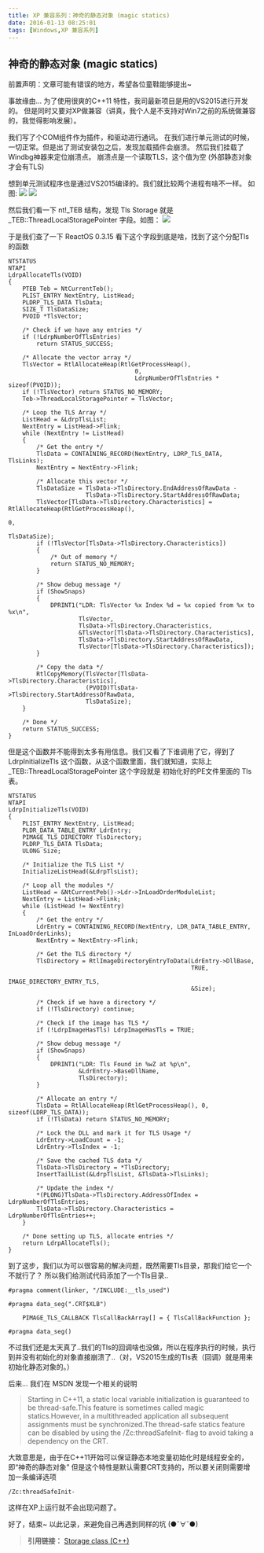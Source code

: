 ```yaml
---
title: XP 兼容系列：神奇的静态对象 (magic statics)
date: 2016-01-13 08:25:01
tags: [Windows,XP 兼容系列]
---
```


## 神奇的静态对象 (magic statics)

前置声明：文章可能有错误的地方，希望各位童鞋能够提出~

事故缘由…
为了使用很爽的C++11 特性，我司最新项目是用的VS2015进行开发的。
但是同时又要对XP做兼容（讲真，我个人是不支持对Win7之前的系统做兼容的，我觉得影响发展）。

我们写了个COM组件作为插件，和驱动进行通讯。
在我们进行单元测试的时候，一切正常。但是出了测试安装包之后，发现加载插件会崩溃。
然后我们挂载了Windbg神器来定位崩溃点。
崩溃点是一个读取TLS，这个值为空
(外部静态对象才会有TLS)

<!-- more -->

想到单元测试程序也是通过VS2015编译的。我们就比较两个进程有啥不一样。
如图:
![](1.jpg)
![](2.jpg)

然后我们看一下 nt!_TEB 结构，发现 Tls Storage 就是 _TEB::ThreadLocalStoragePointer 字段。如图：
![](3.jpg)

于是我们查了一下 ReactOS 0.3.15 看下这个字段到底是啥，找到了这个分配Tls的函数

```
NTSTATUS
NTAPI
LdrpAllocateTls(VOID)
{
    PTEB Teb = NtCurrentTeb();
    PLIST_ENTRY NextEntry, ListHead;
    PLDRP_TLS_DATA TlsData;
    SIZE_T TlsDataSize;
    PVOID *TlsVector;

    /* Check if we have any entries */
    if (!LdrpNumberOfTlsEntries)
        return STATUS_SUCCESS;

    /* Allocate the vector array */
    TlsVector = RtlAllocateHeap(RtlGetProcessHeap(),
                                    0,
                                    LdrpNumberOfTlsEntries * sizeof(PVOID));
    if (!TlsVector) return STATUS_NO_MEMORY;
    Teb->ThreadLocalStoragePointer = TlsVector;

    /* Loop the TLS Array */
    ListHead = &LdrpTlsList;
    NextEntry = ListHead->Flink;
    while (NextEntry != ListHead)
    {
        /* Get the entry */
        TlsData = CONTAINING_RECORD(NextEntry, LDRP_TLS_DATA, TlsLinks);
        NextEntry = NextEntry->Flink;

        /* Allocate this vector */
        TlsDataSize = TlsData->TlsDirectory.EndAddressOfRawData -
                      TlsData->TlsDirectory.StartAddressOfRawData;
        TlsVector[TlsData->TlsDirectory.Characteristics] = RtlAllocateHeap(RtlGetProcessHeap(),
                                                                           0,
                                                                           TlsDataSize);
        if (!TlsVector[TlsData->TlsDirectory.Characteristics])
        {
            /* Out of memory */
            return STATUS_NO_MEMORY;
        }

        /* Show debug message */
        if (ShowSnaps)
        {
            DPRINT1("LDR: TlsVector %x Index %d = %x copied from %x to %x\n",
                    TlsVector,
                    TlsData->TlsDirectory.Characteristics,
                    &TlsVector[TlsData->TlsDirectory.Characteristics],
                    TlsData->TlsDirectory.StartAddressOfRawData,
                    TlsVector[TlsData->TlsDirectory.Characteristics]);
        }

        /* Copy the data */
        RtlCopyMemory(TlsVector[TlsData->TlsDirectory.Characteristics],
                      (PVOID)TlsData->TlsDirectory.StartAddressOfRawData,
                      TlsDataSize);
    }

    /* Done */
    return STATUS_SUCCESS;
}
```
但是这个函数并不能得到太多有用信息。我们又看了下谁调用了它，得到了 LdrpInitializeTls 这个函数，从这个函数里面，我们就知道，实际上 _TEB::ThreadLocalStoragePointer 这个字段就是 初始化好的PE文件里面的 Tls 表。
```
NTSTATUS
NTAPI
LdrpInitializeTls(VOID)
{
    PLIST_ENTRY NextEntry, ListHead;
    PLDR_DATA_TABLE_ENTRY LdrEntry;
    PIMAGE_TLS_DIRECTORY TlsDirectory;
    PLDRP_TLS_DATA TlsData;
    ULONG Size;

    /* Initialize the TLS List */
    InitializeListHead(&LdrpTlsList);

    /* Loop all the modules */
    ListHead = &NtCurrentPeb()->Ldr->InLoadOrderModuleList;
    NextEntry = ListHead->Flink;
    while (ListHead != NextEntry)
    {
        /* Get the entry */
        LdrEntry = CONTAINING_RECORD(NextEntry, LDR_DATA_TABLE_ENTRY, InLoadOrderLinks);
        NextEntry = NextEntry->Flink;

        /* Get the TLS directory */
        TlsDirectory = RtlImageDirectoryEntryToData(LdrEntry->DllBase,
                                                    TRUE,
                                                    IMAGE_DIRECTORY_ENTRY_TLS,
                                                    &Size);

        /* Check if we have a directory */
        if (!TlsDirectory) continue;

        /* Check if the image has TLS */
        if (!LdrpImageHasTls) LdrpImageHasTls = TRUE;

        /* Show debug message */
        if (ShowSnaps)
        {
            DPRINT1("LDR: Tls Found in %wZ at %p\n",
                    &LdrEntry->BaseDllName,
                    TlsDirectory);
        }

        /* Allocate an entry */
        TlsData = RtlAllocateHeap(RtlGetProcessHeap(), 0, sizeof(LDRP_TLS_DATA));
        if (!TlsData) return STATUS_NO_MEMORY;

        /* Lock the DLL and mark it for TLS Usage */
        LdrEntry->LoadCount = -1;
        LdrEntry->TlsIndex = -1;

        /* Save the cached TLS data */
        TlsData->TlsDirectory = *TlsDirectory;
        InsertTailList(&LdrpTlsList, &TlsData->TlsLinks);

        /* Update the index */
        *(PLONG)TlsData->TlsDirectory.AddressOfIndex = LdrpNumberOfTlsEntries;
        TlsData->TlsDirectory.Characteristics = LdrpNumberOfTlsEntries++;
    }

    /* Done setting up TLS, allocate entries */
    return LdrpAllocateTls();
}
```

到了这步，我们以为可以很容易的解决问题，既然需要Tls目录，那我们给它一个不就行了？
所以我们给测试代码添加了一个Tls目录..
```
#pragma comment(linker, "/INCLUDE:__tls_used")

#pragma data_seg(".CRT$XLB")

	PIMAGE_TLS_CALLBACK TlsCallBackArray[] = { TlsCallBackFunction };

#pragma data_seg()
```

不过我们还是太天真了..我们的Tls的回调啥也没做，所以在程序执行的时候，执行到并没有初始化的对象直接崩溃了..（对，VS2015生成的Tls表（回调）就是用来初始化静态对象的。）

后来...
我们在 MSDN 发现一个相关的说明
>Starting in C++11, a static local variable initialization is guaranteed to be thread-safe.This feature is sometimes called magic statics.However, in a multithreaded application all subsequent assignments must be synchronized.The thread-safe statics feature can be disabled by using the /Zc:threadSafeInit- flag to avoid taking a dependency on the CRT.

大致意思是，由于在C++11开始可以保证静态本地变量初始化时是线程安全的，即“神奇的静态对象”
但是这个特性是默认需要CRT支持的，所以要关闭则需要增加一条编译选项
```
/Zc:threadSafeInit-
```
这样在XP上运行就不会出现问题了。

好了，结束~
以此记录，来避免自己再遇到同样的坑 (●ˇ∀ˇ●)


>**引用链接：**
>[Storage class (C++)](https://msdn.microsoft.com/zh-cn/library/y5f6w579.aspx)


